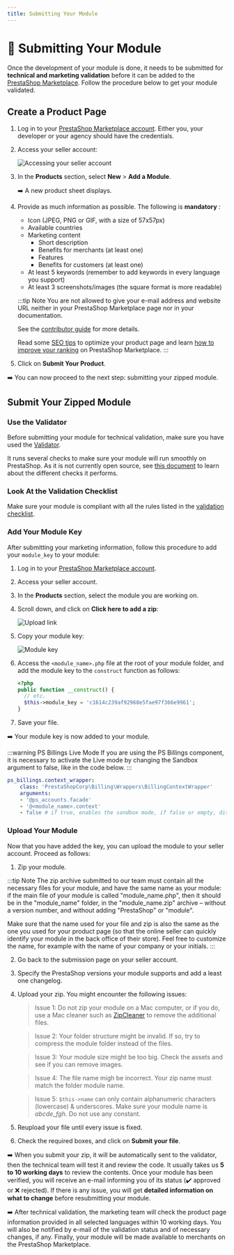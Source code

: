 ```yaml
---
title: Submitting Your Module
---
```


# :bow_and_arrow: Submitting Your Module

Once the development of your module is done, it needs to be submitted for **technical and marketing validation** before it can be added to the [PrestaShop Marketplace](https://addons.prestashop.com/en/). Follow the procedure below to get your module validated.

## Create a Product Page

1. Log in to your [PrestaShop Marketplace account](https://addons.prestashop.com/en/login). Either you, your developer or your agency should have the credentials.

2. Access your seller account:

    ![Accessing your seller account](/assets/images/submission/submission-seller-account.png)

3. In the **Products** section, select **New** > **Add a Module**.

    :arrow_right: A new product sheet displays.

4. Provide as much information as possible. The following is **mandatory** :

    - Icon (JPEG, PNG or GIF, with a size of 57x57px)
    - Available countries
    - Marketing content
        - Short description
        - Benefits for merchants (at least one)
        - Features
        - Benefits for customers (at least one)
    - At least 5 keywords (remember to add keywords in every language you support)
    - At least 3 screenshots/images (the square format is more readable)

    :::tip Note
    You are not allowed to give your e-mail address and website URL neither in your PrestaShop Marketplace page nor in your documentation.

    See the [contributor guide](https://addons.prestashop.com/en/content/23-contributor-guide-module-product-page) for more details.

    Read some [SEO tips](https://app.hubspot.com/documents/4323170/view/90080577?accessId=8a317f) to optimize your product page and learn [how to improve your ranking](https://app.hubspot.com/documents/4323170/view/90080777?accessId=9bbc45) on PrestaShop Marketplace.
    :::

5. Click on **Submit Your Product**.

:arrow_right: You can now proceed to the next step: submitting your zipped module.

## Submit Your Zipped Module

### Use the Validator

Before submitting your module for technical validation, make sure you have used the [Validator](https://validator.prestashop.com/).

It runs several checks to make sure your module will run smoothly on PrestaShop. As it is not currently open source, see [this document](https://docs.google.com/document/d/1ti40qkdW0kKhSWTJX6lwH-485alLd21YX9VZnq-roZ8/edit?usp=sharing) to learn about the different checks it performs.

### Look At the Validation Checklist

Make sure your module is compliant with all the rules listed in the [validation checklist](../10-validation-checklist/README.md).

### Add Your Module Key

After submitting your marketing information, follow this procedure to add your `module_key` to your module:

1. Log in to your [PrestaShop Marketplace account](https://addons.prestashop.com/en/login).

2. Access your seller account.

3. In the **Products** section, select the module you are working on.

4. Scroll down, and click on **Click here to add a zip**:

    ![Upload link](/assets/images/submission/submission-upload-link.png)

5. Copy your module key:

    ![Module key](/assets/images/submission/submission-module-key.png)

6. Access the `<module_name>.php` file at the root of your module folder, and add the module key to the `construct` function as follows:

    ```php
    <?php
    public function __construct() {
      // etc.
      $this->module_key = 'c1614c239af92968e5fae97f366e9961';
    }
    ```

7. Save your file.

:arrow_right: Your module key is now added to your module.

:::warning PS Billings Live Mode
If you are using the PS Billings component, it is necessary to activate the Live mode by changing the Sandbox argument to false, like in the code below.
:::

```yaml
ps_billings.context_wrapper:
    class: 'PrestaShopCorp\Billing\Wrappers\BillingContextWrapper'
    arguments:
    - '@ps_accounts.facade'
    - '@<module_name>.context'
    - false # if true, enables the sandbox mode, if false or empty, disables it
```

### Upload Your Module

Now that you have added the key, you can upload the module to your seller account. Proceed as follows:

1. Zip your module. 

  :::tip Note
  The zip archive submitted to our team must contain all the necessary files for your module, and have the same name as your module: if the main file of your module is called "module_name.php", then it should be in the "module_name" folder, in the "module_name.zip" archive – without a version number, and without adding "PrestaShop" or "module".

  Make sure that the name used for your file and zip is also the same as the one you used for your product page (so that the online seller can quickly identify your module in the back office of their store). Feel free to customize the name, for example with the name of your company or your initials.
  :::

2. Go back to the submission page on your seller account.

3. Specify the PrestaShop versions your module supports and add a least one changelog.

3. Upload your zip. You might encounter the following issues:

    > Issue 1: Do not zip your module on a Mac computer, or if you do, use a Mac cleaner such as [ZipCleaner](https://www.macupdate.com/app/mac/25497/zipcleaner) to remove the additional files.

    > Issue 2: Your folder structure might be invalid. If so, try to compress the module folder instead of the files.

    > Issue 3: Your module size might be too big. Check the assets and see if you can remove images.

    > Issue 4: The file name migh be incorrect. Your zip name must match the folder module name.

    > Issue 5: `$this->name` can only contain alphanumeric characters (lowercase) & underscores. Make sure your module name is *abcde_fgh*. Do not use any constant.

4. Reupload your file until every issue is fixed.

5. Check the required boxes, and click on **Submit your file**.

:arrow_right: When you submit your zip, it will be automatically sent to the validator, then the technical team will test it and review the code.  It usually takes us **5 to 10 working days** to review the contents. Once your module has been verified, you will receive an e-mail informing you of its status (:heavy_check_mark:&nbsp;approved or :x:&nbsp;rejected). If there is any issue, you will get **detailed information on what to change** before resubmitting your module.

:arrow_right: After technical validation, the marketing team will check the product page information provided in all selected languages within 10 working days. You will also be notified by e-mail of the validation status and of necessary changes, if any. Finally, your module will be made available to merchants on the PrestaShop Marketplace.
